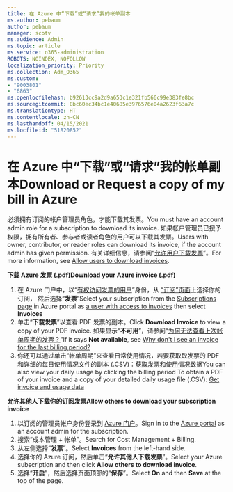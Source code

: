 ```yaml
---
title: 在 Azure 中“下载”或“请求”我的帐单副本
ms.author: pebaum
author: pebaum
manager: scotv
ms.audience: Admin
ms.topic: article
ms.service: o365-administration
ROBOTS: NOINDEX, NOFOLLOW
localization_priority: Priority
ms.collection: Adm_O365
ms.custom:
- "9003801"
- "6863"
ms.openlocfilehash: b92613cc9a2d9a653c1e321fb566c99e383fe8bc
ms.sourcegitcommit: 8bc60ec34bc1e40685e3976576e04a2623f63a7c
ms.translationtype: HT
ms.contentlocale: zh-CN
ms.lasthandoff: 04/15/2021
ms.locfileid: "51820852"
---
```

# <a name="download-or-request-a-copy-of-my-bill-in-azure"></a><span data-ttu-id="b65b1-102">在 Azure 中“下载”或“请求”我的帐单副本</span><span class="sxs-lookup"><span data-stu-id="b65b1-102">Download or Request a copy of my bill in Azure</span></span>

<span data-ttu-id="b65b1-103">必须拥有订阅的帐户管理员角色，才能下载其发票。</span><span class="sxs-lookup"><span data-stu-id="b65b1-103">You must have an account admin role for a subscription to download its invoice.</span></span> <span data-ttu-id="b65b1-104">如果帐户管理员已授予权限，拥有所有者、参与者或读者角色的用户可以下载其发票。</span><span class="sxs-lookup"><span data-stu-id="b65b1-104">Users with owner, contributor, or reader roles can download its invoice, if the account admin has given permission.</span></span> <span data-ttu-id="b65b1-105">有关详细信息，请参阅“[允许用户下载发票](https://docs.microsoft.com/azure/cost-management-billing/manage/manage-billing-access#opt-in)”。</span><span class="sxs-lookup"><span data-stu-id="b65b1-105">For more information, see [Allow users to download invoices](https://docs.microsoft.com/azure/cost-management-billing/manage/manage-billing-access#opt-in).</span></span>

<span data-ttu-id="b65b1-106">**下载 Azure 发票 (.pdf)**</span><span class="sxs-lookup"><span data-stu-id="b65b1-106">**Download your Azure invoice (.pdf)**</span></span>

1. <span data-ttu-id="b65b1-107">在 Azure 门户中，以“[有权访问发票的用户](https://docs.microsoft.com/azure/cost-management-billing/manage/manage-billing-access?WT.mc_id=Portal-Microsoft_Azure_Support)”身份，从 [“订阅”页面](https://portal.azure.com/#blade/Microsoft_Azure_Billing/SubscriptionsBlade)上选择你的订阅， 然后选择“**发票**”</span><span class="sxs-lookup"><span data-stu-id="b65b1-107">Select your subscription from the [Subscriptions page](https://portal.azure.com/#blade/Microsoft_Azure_Billing/SubscriptionsBlade) in Azure portal as [a user with access to invoices](https://docs.microsoft.com/azure/cost-management-billing/manage/manage-billing-access?WT.mc_id=Portal-Microsoft_Azure_Support) then select **Invoices**</span></span>
2. <span data-ttu-id="b65b1-108">单击“**下载发票**”以查看 PDF 发票的副本。</span><span class="sxs-lookup"><span data-stu-id="b65b1-108">Click **Download Invoice** to view a copy of your PDF invoice.</span></span> <span data-ttu-id="b65b1-109">如果显示“**不可用**”，请参阅“[为何无法查看上次帐单周期的发票？](https://docs.microsoft.com/azure/cost-management-billing/manage/download-azure-invoice-daily-usage-date?WT.mc_id=Portal-Microsoft_Azure_Support#noinvoice)”</span><span class="sxs-lookup"><span data-stu-id="b65b1-109">If it says **Not available**, see [Why don't I see an invoice for the last billing period?](https://docs.microsoft.com/azure/cost-management-billing/manage/download-azure-invoice-daily-usage-date?WT.mc_id=Portal-Microsoft_Azure_Support#noinvoice)</span></span>
3. <span data-ttu-id="b65b1-110">你还可以通过单击“帐单周期”来查看日常使用情况，若要获取取发票的 PDF 和详细的每日使用情况文件的副本 (.CSV)：[获取发票和使用情况数据](https://docs.microsoft.com/azure/cost-management-billing/manage/download-azure-invoice-daily-usage-date?WT.mc_id=Portal-Microsoft_Azure_Support)</span><span class="sxs-lookup"><span data-stu-id="b65b1-110">You can also view your daily usage by clicking the billing period To obtain a PDF of your invoice and a copy of your detailed daily usage file (.CSV): [Get invoice and usage data](https://docs.microsoft.com/azure/cost-management-billing/manage/download-azure-invoice-daily-usage-date?WT.mc_id=Portal-Microsoft_Azure_Support)</span></span>  

<span data-ttu-id="b65b1-111">**允许其他人下载你的订阅发票**</span><span class="sxs-lookup"><span data-stu-id="b65b1-111">**Allow others to download your subscription invoice**</span></span>

1. <span data-ttu-id="b65b1-112">以订阅的管理员帐户身份登录到 [Azure 门户](https://portal.azure.com/)。</span><span class="sxs-lookup"><span data-stu-id="b65b1-112">Sign in to the [Azure portal](https://portal.azure.com/) as an account admin for the subscription.</span></span>
2. <span data-ttu-id="b65b1-113">搜索“成本管理 + 帐单”。</span><span class="sxs-lookup"><span data-stu-id="b65b1-113">Search for Cost Management + Billing.</span></span>
3. <span data-ttu-id="b65b1-114">从左侧选择“**发票**”。</span><span class="sxs-lookup"><span data-stu-id="b65b1-114">Select **Invoices** from the left-hand side.</span></span>
4. <span data-ttu-id="b65b1-115">选择你的 Azure 订阅，然后单击“**允许其他人下载发票**”。</span><span class="sxs-lookup"><span data-stu-id="b65b1-115">Select your Azure subscription and then click **Allow others to download invoice**.</span></span>
5. <span data-ttu-id="b65b1-116">选择“**开启**”，然后选择页面顶部的“**保存**”。</span><span class="sxs-lookup"><span data-stu-id="b65b1-116">Select **On** and then **Save** at the top of the page.</span></span>
